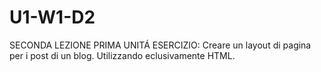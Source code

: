 # U1-W1-D2
SECONDA LEZIONE PRIMA UNITÁ
ESERCIZIO: Creare un layout di pagina per i post di un blog. Utilizzando eclusivamente HTML.
